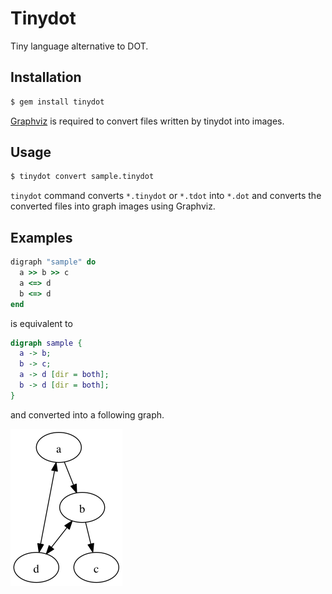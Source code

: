 # Tinydot

Tiny language alternative to DOT.

## Installation

```sh
$ gem install tinydot
```

[Graphviz](http://www.graphviz.org/) is required to convert files written by tinydot into images.

## Usage

```sh
$ tinydot convert sample.tinydot
```

`tinydot` command converts `*.tinydot` or `*.tdot` into `*.dot` and converts the converted files into graph images using Graphviz.

## Examples

```rb
digraph "sample" do
  a >> b >> c
  a <=> d
  b <=> d
end
```

is equivalent to

```dot
digraph sample {
  a -> b;
  b -> c;
  a -> d [dir = both];
  b -> d [dir = both];
}
```

and converted into a following graph.

![sample](examples/sample.png "sample")

